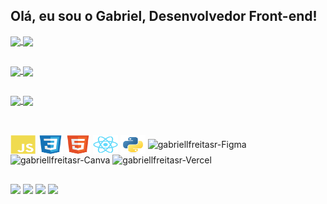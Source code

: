 ## Olá, eu sou o Gabriel, Desenvolvedor Front-end!

<div> 
  <a href="https://github.com/Gabriellfreitasr/github-readme-stats">
    <img height=200 align="center" src="https://github-readme-stats.vercel.app/api?username=Gabriellfreitasr&theme=dark&icon_color=DC143C&title_color=DC143C&text_color=DCDCDC&border_color=000000" /> 
  </a>
  
  <a href="https://github.com/Gabriellfreitasr/convoychat">
    <img height=200 align="center" src="https://github-readme-stats.vercel.app/api/top-langs?username=Gabriellfreitasr&layout=compact&langs_count=8&card_width=300&theme=dark&icon_color=DC143C&title_color=DC143C&text_color=DCDCDC&border_color=000000" />
  </a>
</div>

  ##
  
<a href="https://github.com/rafaballerini/github-readme-stats">
  <img height=200 align="center" src="https://github-readme-stats.vercel.app/api?username=rafaballerini" />
</a>
<a href="https://github.com/Gabriellfreitasr/convoychat">
  <img height=200 align="center" src="https://github-readme-stats.vercel.app/api/top-langs?username=Gabriellfreitasr&layout=compact&langs_count=8&card_width=320" />
</a>

##

<div> 
  <a href="https://github.com/Gabriellfreitasr/github-readme-stats">
    <img height=200 align="center" src="https://github-readme-stats.vercel.app/api?username=Gabriellfreitasr&show_icons=true&theme=dark&icon_color=DC143C&title_color=DC143C&text_color=DCDCDC&border_color=000000" /> 
  </a>
  
  <a href="https://github.com/Gabriellfreitasr/convoychat">
    <img height=200 align="center" src="https://github-readme-stats.vercel.app/api/top-langs?username=Gabriellfreitasr&layout=compact&langs_count=8&card_width=300&theme=dark&icon_color=DC143C&title_color=DC143C&text_color=DCDCDC&border_color=000000" />
  </a>
</div>

##

<div style="display: inline_block"><br>
  <img align="center" alt="gabriellfreitasr-Js" height="30" width="40" src="https://raw.githubusercontent.com/devicons/devicon/master/icons/javascript/javascript-plain.svg">
  <img align="center" alt="gabriellfreitasr-CSS" height="30" width="40" src="https://raw.githubusercontent.com/devicons/devicon/master/icons/css3/css3-original.svg">
  <img align="center" alt="gabriellfreitasr-HTML" height="30" width="40" src="https://raw.githubusercontent.com/devicons/devicon/master/icons/html5/html5-original.svg">
  <img align="center" alt="gabriellfreitasr-React" height="30" width="40" src="https://raw.githubusercontent.com/devicons/devicon/master/icons/react/react-original.svg">
  <img align="center" alt="gabriellfreitasr-Python" height="30" width="40" src="https://raw.githubusercontent.com/devicons/devicon/master/icons/python/python-original.svg">
  <img align="center" alt="gabriellfreitasr-Figma" height="30" width="40" src="https://cdn.jsdelivr.net/gh/devicons/devicon@latest/icons/figma/figma-original.svg">
  <img align="center" alt="gabriellfreitasr-Canva" height="30" width="40" src="https://cdn.jsdelivr.net/gh/devicons/devicon@latest/icons/canva/canva-original.svg">
  <img align="center" alt="gabriellfreitasr-Vercel" height="30" width="40" src="https://cdn.jsdelivr.net/gh/devicons/devicon@latest/icons/vercel/vercel-original-wordmark.svg">
</div>
  
  ##
 
<div> 
  <a href="https://www.instagram.com/gabriellfreitasr/" target="_blank"><img src="https://img.shields.io/badge/-Instagram-%23E4405F?style=for-the-badge&logo=instagram&logoColor=white" target="_blank"></a>
  <a href = "mailto:gabriellfreitas456@gmail.com"><img src="https://img.shields.io/badge/-Gmail-%23333?style=for-the-badge&logo=gmail&logoColor=white" target="_blank"></a>
  <a href="https://www.linkedin.com/in/gabriellfreitasr/" target="_blank"><img src="https://img.shields.io/badge/-LinkedIn-%230077B5?style=for-the-badge&logo=linkedin&logoColor=white" target="_blank"></a> 
  <a href="https://www.linkedin.com/in/gabriellfreitasr/" target="_blank"><img src="https://img.shields.io/badge/Vercel-000000?style=for-the-badge&logo=vercel&logoColor=white&logo=linkedin&logoColor=white" target="_blank"></a> 
  
</div>
 
